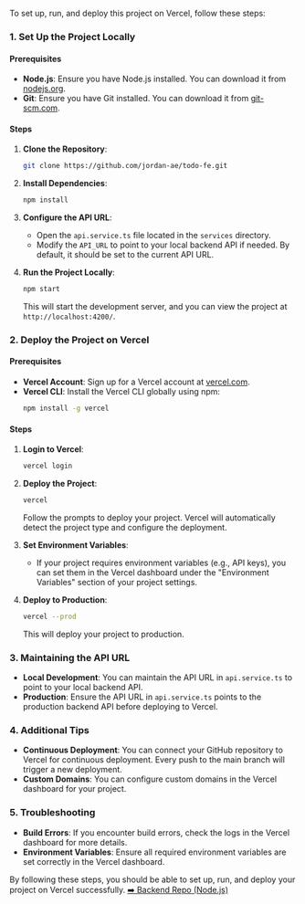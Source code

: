 To set up, run, and deploy this project on Vercel, follow these steps:

### 1. **Set Up the Project Locally**

#### Prerequisites
- **Node.js**: Ensure you have Node.js installed. You can download it from [nodejs.org](https://nodejs.org/).
- **Git**: Ensure you have Git installed. You can download it from [git-scm.com](https://git-scm.com/).

#### Steps
1. **Clone the Repository**:
   ```bash
   git clone https://github.com/jordan-ae/todo-fe.git
   ```

2. **Install Dependencies**:
   ```bash
   npm install
   ```

3. **Configure the API URL**:
   - Open the `api.service.ts` file located in the `services` directory.
   - Modify the `API_URL` to point to your local backend API if needed. By default, it should be set to the current API URL.

4. **Run the Project Locally**:
   ```bash
   npm start
   ```
   This will start the development server, and you can view the project at `http://localhost:4200/`.

### 2. **Deploy the Project on Vercel**

#### Prerequisites
- **Vercel Account**: Sign up for a Vercel account at [vercel.com](https://vercel.com/).
- **Vercel CLI**: Install the Vercel CLI globally using npm:
  ```bash
  npm install -g vercel
  ```

#### Steps
1. **Login to Vercel**:
   ```bash
   vercel login
   ```

2. **Deploy the Project**:
   ```bash
   vercel
   ```
   Follow the prompts to deploy your project. Vercel will automatically detect the project type and configure the deployment.

3. **Set Environment Variables**:
   - If your project requires environment variables (e.g., API keys), you can set them in the Vercel dashboard under the "Environment Variables" section of your project settings.

4. **Deploy to Production**:
   ```bash
   vercel --prod
   ```
   This will deploy your project to production.

### 3. **Maintaining the API URL**

- **Local Development**: You can maintain the API URL in `api.service.ts` to point to your local backend API.
- **Production**: Ensure the API URL in `api.service.ts` points to the production backend API before deploying to Vercel.

### 4. **Additional Tips**

- **Continuous Deployment**: You can connect your GitHub repository to Vercel for continuous deployment. Every push to the main branch will trigger a new deployment.
- **Custom Domains**: You can configure custom domains in the Vercel dashboard for your project.

### 5. **Troubleshooting**

- **Build Errors**: If you encounter build errors, check the logs in the Vercel dashboard for more details.
- **Environment Variables**: Ensure all required environment variables are set correctly in the Vercel dashboard.

By following these steps, you should be able to set up, run, and deploy your project on Vercel successfully.
[
➡️ Backend Repo (Node.js)](https://github.com/jordan-ae/to-do-list-BE)
